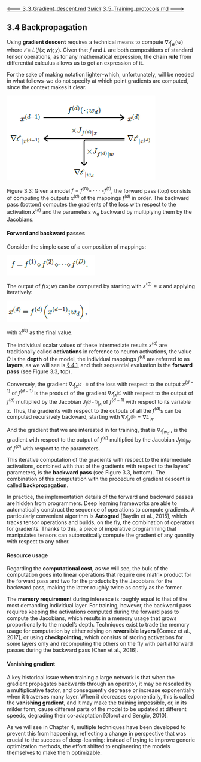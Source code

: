 [<---   3_3_Gradient_descent.md](3_3_Gradient_descent.md)         [Зміст](README.md)          [3_5_Training_protocols.md    --->](3_5_Training_protocols.md) 

## 3.4    Backpropagation

Using **gradient descent** requires a technical means to compute $∇𝓁_{|w}(w)$ where $𝓁=L(f(x;w);y)$. Given that $f$ and $L$ are both compositions of standard tensor operations, as for any mathematical expression, the **chain rule** from differential calculus allows us to get an expression of it.

For the sake of making notation lighter–which, unfortunately, will be needed in what follows-we do not specify at which point gradients are computed, since the context makes it clear. 

![image-20230618140722078](media1/image-20230618140722078.png)

Figure 3.3: Given a model $f =f^{(D)}◦···◦f^{(1)}$, the forward pass (top) consists of computing the outputs $x^{(d)}$ of the mappings $f^{(d)}$ in order. The backward pass (bottom) computes the gradients of the loss with respect to the activation $x^{(d)}$ and the parameters $w_d$ backward by multiplying them by the Jacobians.

#### Forward and backward passes

Consider the simple case of a composition of mappings:

![image-20230618141221990](media1/image-20230618141221990.png)

The output of $f(x;w)$ can be computed by starting with $x^{(0)} =x$ and applying iteratively:

![image-20230618141230685](media1/image-20230618141230685.png)

with $x^{(D)}$ as the final value.

The individual scalar values of these intermediate results $x^{(d)}$ are traditionally called **activations** in reference to neuron activations, the value $D$ is the **depth** of the model, the individual mappings $f^{(d)}$ are referred to as **layers**, as we will see is [§ 4.1](4_1_The_notion_of_layer.md), and their sequential evaluation is the **forward pass** (see Figure 3.3, top).

Conversely, the gradient $∇𝓁_{|x^{(d−1)}}$ of the loss with respect to the output $x^{(d−1)}$ of $f^{(d−1)}$ is the product of the gradient $∇𝓁_{|x^{(d)}}$ with respect to the output of $f^{(d)}$ multiplied by the Jacobian $J_{f^{(d−1)}|x}$ of $f^{(d−1)}$ with respect to its variable $x$. Thus, the gradients with respect to the outputs of all the $f^{(d)}$s can be computed recursively backward, starting with $∇𝓁_{|x^{(D)}} =∇L_{|x}$.

And the gradient that we are interested in for training, that is $∇𝓁_{|w_d}$ , is the gradient with respect to the output of $f^{(d)}$ multiplied by the Jacobian $J_{f^{(d)}|w}$ of $f^{(d)}$ with respect to the parameters.

This iterative computation of the gradients with respect to the intermediate activations, combined with that of the gradients with respect to the layers’ parameters, is the **backward pass** (see Figure 3.3, bottom). The combination of this computation with the procedure of gradient descent is called **backpropagation**.

In practice, the implementation details of the forward and backward passes are hidden from programmers. Deep learning frameworks are able to automatically construct the sequence of operations to compute gradients. A particularly convenient algorithm is **Autograd** [Baydin et al., 2015], which tracks tensor operations and builds, on the fly, the combination of operators for gradients. Thanks to this, a piece of imperative programming that manipulates tensors can automatically compute the gradient of any quantity with respect to any other.

#### Resource usage

Regarding the **computational cost**, as we will see, the bulk of the computation goes into linear operations that require one matrix product for the forward pass and two for the products by the Jacobians for the backward pass, making the latter roughly twice as costly as the former.

The **memory requiremen**t during inference is roughly equal to that of the most demanding individual layer. For training, however, the backward pass requires keeping the activations computed during the forward pass to compute the Jacobians, which results in a memory usage that grows proportionally to the model’s depth. Techniques exist to trade the memory usage for computation by either relying on **reversible layers** [Gomez et al., 2017], or using **checkpointing**, which consists of storing activations for some layers only and recomputing the others on the fly with partial forward passes during the backward pass [Chen et al., 2016].

#### Vanishing gradient

A key historical issue when training a large network is that when the gradient propagates backwards through an operator, it may be rescaled by a multiplicative factor, and consequently decrease or increase exponentially when it traverses many layer. When it decreases exponentially, this is called the **vanishing gradient**, and it may make the training impossible, or, in its milder form, cause different parts of the model to be updated at different speeds, degrading their co-adaptation [Glorot and Bengio, 2010].

As we will see in Chapter 4, multiple techniques have been developed to prevent this from happening, reflecting a change in perspective that was crucial to the success of deep-learning: instead of trying to improve generic optimization methods, the effort shifted to engineering the models themselves to make them optimizable.
